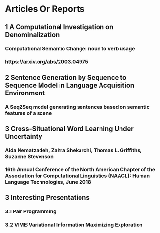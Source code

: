 # Articles Or Reports

## 1 A Computational Investigation on Denominalization
### Computational Semantic Change: noun to verb usage
### https://arxiv.org/abs/2003.04975

## 2 Sentence Generation by Sequence to Sequence Model in Language Acquisition Environment
### A Seq2Seq model generating sentences based on semantic features of a scene

## 3 Cross-Situational Word Learning Under Uncertainty
### Aida Nematzadeh, Zahra Shekarchi, Thomas L. Griffiths, Suzanne Stevenson
### 16th Annual Conference of the North American Chapter of the Association for Computational Linguistics (NAACL): Human Language Technologies, June 2018

## 3 Interesting Presentations
### 3.1 Pair Programming
### 3.2 VIME:Variational Information Maximizing Exploration
